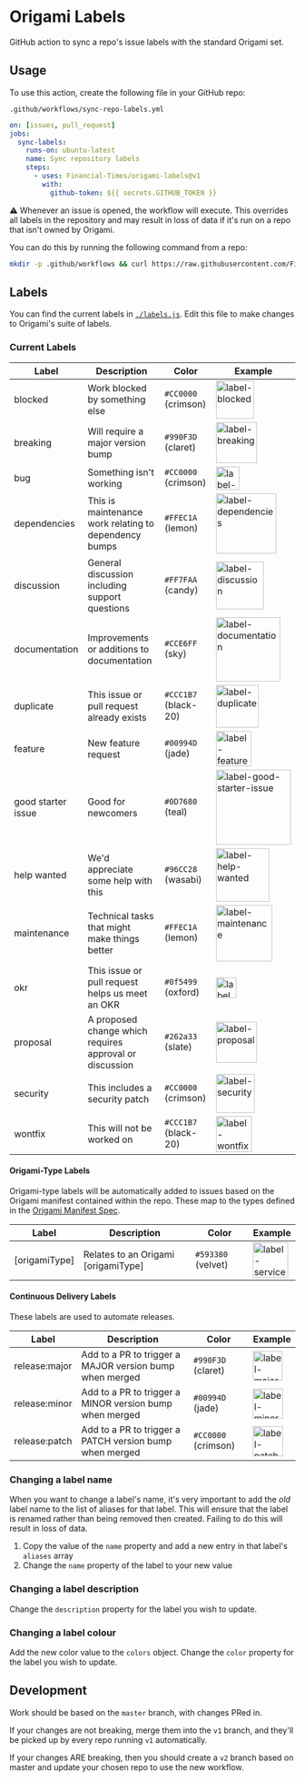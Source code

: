 
# Origami Labels

GitHub action to sync a repo's issue labels with the standard Origami set.


## Usage

To use this action, create the following file in your GitHub repo:

```
.github/workflows/sync-repo-labels.yml
```

```yml
on: [issues, pull_request]
jobs:
  sync-labels:
    runs-on: ubuntu-latest
    name: Sync repository labels
    steps:
      - uses: Financial-Times/origami-labels@v1
        with:
          github-token: ${{ secrets.GITHUB_TOKEN }}
```

:warning: Whenever an issue is opened, the workflow will execute. This overrides all labels in the repository and may result in loss of data if it's run on a repo that isn't owned by Origami.

You can do this by running the following command from a repo:

```bash
mkdir -p .github/workflows && curl https://raw.githubusercontent.com/Financial-Times/origami-labels/v1/example.yml --output .github/workflows/sync-repo-labels.yml
```


## Labels

You can find the current labels in [`./labels.js`](labels.js). Edit this file to make changes to Origami's suite of labels.

### Current Labels

Label|Description|Color|Example
-----|-----|-----|-----
blocked|Work blocked by something else|`#CC0000` (crimson)|<img width="67" alt="label-blocked" src="https://user-images.githubusercontent.com/138944/76612724-c8c00480-6514-11ea-9dee-5e2344d31864.png">
breaking|Will require a major version bump|`#990F3D` (claret)|<img width="72" alt="label-breaking" src="https://user-images.githubusercontent.com/138944/76612740-d7a6b700-6514-11ea-9cb2-ecccfa30dc6b.png">
bug|Something isn't working|`#CC0000` (crimson)|<img width="41" alt="label-bug" src="https://user-images.githubusercontent.com/138944/76612741-d7a6b700-6514-11ea-885a-567d110b9e84.png">
dependencies|This is maintenance work relating to dependency bumps|`#FFEC1A` (lemon)|<img width="106" alt="label-dependencies" src="https://user-images.githubusercontent.com/138944/76756794-4fc3e580-677e-11ea-9364-c16c3231e3e4.png">
discussion|General discussion including support questions|`#FF7FAA` (candy)|<img width="84" alt="label-discussion" src="https://user-images.githubusercontent.com/138944/76612742-d83f4d80-6514-11ea-9a2e-1d4b3b3eec8d.png">
documentation|Improvements or additions to documentation|`#CCE6FF` (sky)|<img width="113" alt="label-documentation" src="https://user-images.githubusercontent.com/138944/76612743-d83f4d80-6514-11ea-8d29-cb9ef62751cf.png">
duplicate|This issue or pull request already exists|`#CCC1B7` (black-20)|<img width="75" alt="label-duplicate" src="https://user-images.githubusercontent.com/138944/76612745-d8d7e400-6514-11ea-83fa-66ce584708bf.png">
feature|New feature request|`#00994D` (jade)|<img width="62" alt="label-feature" src="https://user-images.githubusercontent.com/138944/76612746-d8d7e400-6514-11ea-910c-bc0a795ab7ae.png">
good starter issue|Good for newcomers|`#0D7680` (teal)|<img width="132" alt="label-good-starter-issue" src="https://user-images.githubusercontent.com/138944/76612748-d9707a80-6514-11ea-8a98-5caafa1f6fc2.png">
help wanted|We'd appreciate some help with this|`#96CC28` (wasabi)|<img width="94" alt="label-help-wanted" src="https://user-images.githubusercontent.com/138944/76747988-ef2eab80-6771-11ea-90f0-71ad15530cc9.png">
maintenance|Technical tasks that might make things better|`#FFEC1A` (lemon)|<img width="99" alt="label-maintenance" src="https://user-images.githubusercontent.com/138944/76612752-d9707a80-6514-11ea-9af3-d747bc12696d.png">
okr|This issue or pull request helps us meet an OKR|`#0f5499` (oxford)|<img width="36" alt="label-okr" src="https://user-images.githubusercontent.com/138944/78137047-89eae380-741c-11ea-9443-ff05e14223b4.png">
proposal|A proposed change which requires approval or discussion|`#262a33` (slate)|<img width="72" alt="label-proposal" src="https://user-images.githubusercontent.com/138944/76612754-da091100-6514-11ea-96b9-2602d529ea4f.png">
security|This includes a security patch|`#CC0000` (crimson)|<img width="68" alt="label-security" src="https://user-images.githubusercontent.com/138944/76756796-50f51280-677e-11ea-9cc9-e790ecf8f22a.png">
wontfix|This will not be worked on|`#CCC1B7` (black-20)|<img width="63" alt="label-wontfix" src="https://user-images.githubusercontent.com/138944/76612756-daa1a780-6514-11ea-8091-0509d9e94cac.png">

#### Origami-Type Labels

Origami-type labels will be automatically added to issues based on the Origami manifest contained within the repo. These map to the types defined in the [Origami Manifest Spec](https://origami.ft.com/spec/v1/manifest/#origamitype).

Label|Description|Color|Example
-----|-----|-----|-----
[origamiType]|Relates to an Origami [origamiType]|`#593380` (velvet)|<img width="62" alt="label-service" src="https://user-images.githubusercontent.com/138944/76617875-19d4f600-651f-11ea-84bb-111122ce9203.png">

#### Continuous Delivery Labels

These labels are used to automate releases.

Label|Description|Color|Example
-----|-----|-----|-----
release:major|Add to a PR to trigger a MAJOR version bump when merged|`#990F3D` (claret)|<img width="52" alt="label-major" src="https://user-images.githubusercontent.com/138944/76637877-6af6e100-6543-11ea-9344-27c71860030b.png">
release:minor|Add to a PR to trigger a MINOR version bump when merged|`#00994D` (jade)|<img width="53" alt="label-minor" src="https://user-images.githubusercontent.com/138944/76637881-6c280e00-6543-11ea-811f-3cca4bc63cf9.png">
release:patch|Add to a PR to trigger a PATCH version bump when merged|`#CC0000` (crimson)|<img width="53" alt="label-patch" src="https://user-images.githubusercontent.com/138944/76637883-6cc0a480-6543-11ea-8fea-11012d88a2b7.png">

### Changing a label name

When you want to change a label's name, it's very important to add the _old_ label name to the list of aliases for that label. This will ensure that the label is renamed rather than being removed then created. Failing to do this will result in loss of data.

  1. Copy the value of the `name` property and add a new entry in that label's `aliases` array
  2. Change the `name` property of the label to your new value

### Changing a label description

Change the `description` property for the label you wish to update.

### Changing a label colour

Add the new color value to the `colors` object. Change the `color` property for the label you wish to update.


## Development

Work should be based on the `master` branch, with changes PRed in.

If your changes are not breaking, merge them into the `v1` branch, and they'll be picked up by every repo running `v1` automatically.

If your changes ARE breaking, then you should create a `v2` branch based on master and update your chosen repo to use the new workflow.
